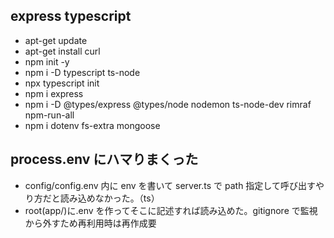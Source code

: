 ## express typescript

-   apt-get update
-   apt-get install curl
-   npm init -y
-   npm i -D typescript ts-node
-   npx typescript init
-   npm i express
-   npm i -D @types/express @types/node nodemon ts-node-dev rimraf npm-run-all
-   npm i dotenv fs-extra mongoose

## process.env にハマりまくった

-   config/config.env 内に env を書いて server.ts で path 指定して呼び出すやり方だと読み込めなかった。（ts）
-   root(app/)に.env を作ってそこに記述すれば読み込めた。gitignore で監視から外すため再利用時は再作成要
